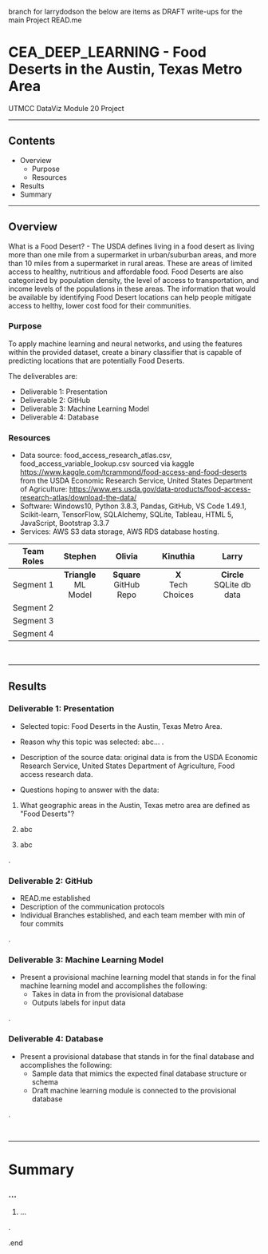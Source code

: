 branch for larrydodson
  the below are items as DRAFT write-ups for the main Project READ.me

# CEA_DEEP_LEARNING - Food Deserts in the Austin, Texas Metro Area 
UTMCC DataViz Module 20 Project 

---

## Contents 
  * Overview
    - Purpose
    - Resources
  * Results
  * Summary
 

---  

## Overview 
  
  What is a Food Desert? - The USDA defines living in a food desert as living more than one mile from a supermarket in urban/suburban areas, and more than 10 miles from a supermarket in rural areas. These are areas of limited access to healthy, nutritious and affordable food. Food Deserts are also categorized by population density, the level of access to transportation, and income levels of the populations in these areas. The information that would be available by identifying Food Desert locations can help people mitigate access to helthy, lower cost food for their communities. 
   

   ### Purpose
   To apply machine learning and neural networks, and using the features within the provided dataset, create a binary classifier that is capable of predicting locations that are potentially Food Deserts.  
   
   
   The deliverables are: 
   - Deliverable 1: Presentation
   - Deliverable 2: GitHub
   - Deliverable 3: Machine Learning Model
   - Deliverable 4: Database
  
   
  
   ### Resources
  * Data source: food_access_research_atlas.csv, food_access_variable_lookup.csv  sourced via kaggle https://www.kaggle.com/tcrammond/food-access-and-food-deserts from the USDA Economic Research Service, United States Department of Agriculture: https://www.ers.usda.gov/data-products/food-access-research-atlas/download-the-data/ 
  * Software: Windows10, Python 3.8.3, Pandas, GitHub, VS Code 1.49.1, Scikit-learn, TensorFlow, SQLAlchemy, SQLite, Tableau, HTML 5, JavaScript, Bootstrap 3.3.7 
  * Services: AWS S3 data storage, AWS RDS database hosting.
  
  
| Team Roles | Stephen | Olivia	| Kinuthia | Larry |
| :---: | :---: | :---: | :---: | :---: |
| Segment 1 | **Triangle**<br>ML Model | **Square**<br>GitHub Repo | **X**<br>Tech Choices | **Circle**<br>SQLite db data |
| Segment 2 |  |  |  |  |
| Segment 3 |  |  |  |  |
| Segment 4 |  |  |  |  |

  
<br>

--- 

## Results


   ### Deliverable 1: Presentation
   
   * Selected topic:  Food Deserts in the Austin, Texas Metro Area.
  
   * Reason why this topic was selected: abc... .
  
   * Description of the source data: original data is from the USDA Economic Research Service, United States Department of Agriculture, Food access research data. 
  
   * Questions hoping to answer with the data: 
   
   1. What geographic areas in the Austin, Texas metro area are defined as "Food Deserts"? 
   
   2. abc
   
   3. abc

  
   .
  
   
   ### Deliverable 2: GitHub
   
   * READ.me established 
   * Description of the communication protocols 
   * Individual Branches established, and each team member with min of four commits 
   
   
   
   . 
   
   
   ### Deliverable 3: Machine Learning Model
   
   * Present a provisional machine learning model that stands in for the final machine learning model and accomplishes the following:
      - Takes in data in from the provisional database
      - Outputs labels for input data

   
   .
   
   
   ### Deliverable 4: Database
   
   * Present a provisional database that stands in for the final database and accomplishes the following:
      - Sample data that mimics the expected final database structure or schema
      - Draft machine learning module is connected to the provisional database 
   


.

<br>

---

# Summary

### ... 
  1. ...




.

.end










